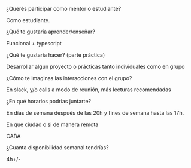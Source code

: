¿Querés participar como mentor o estudiante?

Como estudiante.

¿Qué te gustaría aprender/enseñar?

Funcional + typescript 

¿Qué te gustaría hacer? (parte práctica)

Desarrollar algun proyecto o prácticas tanto individuales como en grupo

¿Cómo te imaginas las interacciones con el grupo?

En slack, y/o calls a modo de reunión, más lecturas recomendadas

¿En qué horarios podrias juntarte?

En días de semana después de las 20h y fines de semana hasta las 17h.

En que ciudad o si de manera remota

CABA

¿Cuanta disponibilidad semanal tendrías?

4h+/-